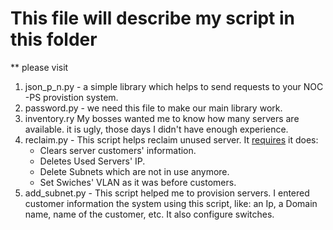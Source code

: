 # This file will describe my script in this folder
** please visit 
1. json_p_n.py - a simple library which helps to send requests to your  NOC -PS provistion system.
2. password.py - we need this file to make our main library work. 
3. inventory.ry My bosses wanted me to know how many servers are available.  it is ugly,  those days I didn't have enough experience.
4. reclaim.py - This script helps reclaim unused server. It [requires](https://github.com/efimlosev/corpcolo/tree/master/cabinetswitches) it does:
    * Clears  server  customers' information.
    * Deletes Used  Servers' IP.
    * Delete  Subnets which are not in use anymore.
    * Set Swiches' VLAN as it was before customers.
5. add_subnet.py - This script helped me to provision servers.  I entered customer information the system using this script, like: an Ip,  a Domain name, name of the  customer,  etc. It also configure switches.

 
